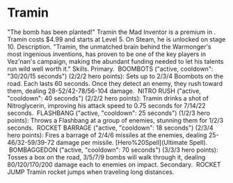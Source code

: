 # Tramin

"The bomb has been planted!"
Tramin the Mad Inventor is a premium in . Tramin costs $4.99 and starts at Level 5. On Steam, he is unlocked on stage 10. 
Description.
"Tramin, the unmatched brain behind the Warmonger's most ingenious inventions, has proven to be one of the key players in Vez'nan's campaign, making the abundant funding needed to let his talents run wild well worth it."
Skills.
Primary.
 BOOMBOTS ("active, cooldown": "30/20/15 seconds") (2/2/2 hero points):
Sets up to 2/3/4 Boombots on the road. Each lasts 60 seconds.
Once they detect an enemy, they rush toward them, dealing 28-52/42-78/56-104 damage.
 NITRO RUSH ("active, "cooldown": 40 seconds") (2/2/2 hero points):
Tramin drinks a shot of Nitroglycerin, improving his attack speed to 0.75 seconds for 7/14/22 seconds.
 FLASHBANG ("active, "cooldown": 25 seconds") (1/2/3 hero points):
Throws a Flashbang at a group of enemies, stunning them for 1/2/3 seconds.
 ROCKET BARRAGE ("active, "cooldown": 18 seconds") (2/3/4 hero points):
Fires a barrage of 2/4/6 missiles at the enemies, dealing 25-46/32-59/39-72 damage per missile.
[Hero%20Spell](Ultimate Spell).
 BOMBAGGEDON ("active, "cooldown": 70 seconds") (3/3/3 hero points):
 Tosses a box on the road, 3/5/7/9 bombs will walk through it, dealing 80/120/170/200 damage each to enemies on impact.
Secondary.
 ROCKET JUMP
Tramin rocket jumps when traveling long distances.